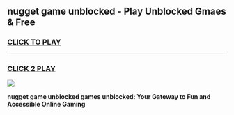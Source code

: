
## nugget game unblocked - Play Unblocked Gmaes & Free
<h3>
<a href="https://news.freeplayer.one?title=nugget_game_unblocked&ref=16F">CLICK TO PLAY</a></h3>
<hr>

<h3>
<a href="https://news.freeplayer.one?title=nugget_game_unblocked&ref=16F">CLICK 2 PLAY</a>
  
</h3>

<a href="https://news.freeplayer.one?title=nugget_game_unblocked&ref=16F/"><img src="https://clearcache.store/games.png"></a>


**nugget game unblocked games unblocked: Your Gateway to Fun and Accessible Online Gaming**
